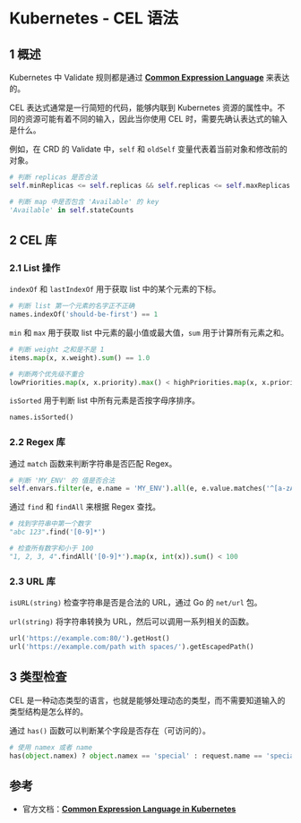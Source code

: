 # Kubernetes - CEL 语法


## 1 概述

Kubernetes 中 Validate 规则都是通过 [**Common Expression Language**](https://github.com/google/cel-go) 来表达的。

CEL 表达式通常是一行简短的代码，能够内联到 Kubernetes 资源的属性中。不同的资源可能有着不同的输入，因此当你使用 CEL 时，需要先确认表达式的输入是什么。

例如，在 CRD 的 Validate 中，`self` 和 `oldSelf` 变量代表着当前对象和修改前的对象。

```python
# 判断 replicas 是否合法
self.minReplicas <= self.replicas && self.replicas <= self.maxReplicas

# 判断 map 中是否包含 'Available' 的 key
'Available' in self.stateCounts
```

## 2 CEL 库

### 2.1 List 操作

`indexOf` 和 `lastIndexOf` 用于获取 list 中的某个元素的下标。

```python
# 判断 list 第一个元素的名字正不正确
names.indexOf('should-be-first') == 1
```

`min` 和 `max` 用于获取 list 中元素的最小值或最大值，`sum` 用于计算所有元素之和。

```python
# 判断 weight 之和是不是 1
items.map(x, x.weight).sum() == 1.0

# 判断两个优先级不重合
lowPriorities.map(x, x.priority).max() < highPriorities.map(x, x.priority).min()
```

`isSorted` 用于判断 list 中所有元素是否按字母序排序。

```python
names.isSorted()
```

### 2.2 Regex 库

通过 `match` 函数来判断字符串是否匹配 Regex。

```python
# 判断 'MY_ENV' 的 值是否合法
self.envars.filter(e, e.name = 'MY_ENV').all(e, e.value.matches('^[a-zA-Z]*$')
```

通过 `find` 和 `findAll` 来根据 Regex 查找。

```python
# 找到字符串中第一个数字
"abc 123".find('[0-9]*')

# 检查所有数字和小于 100
"1, 2, 3, 4".findAll('[0-9]*').map(x, int(x)).sum() < 100
```

### 2.3 URL 库

`isURL(string)` 检查字符串是否是合法的 URL，通过 Go 的 `net/url` 包。

`url(string)` 将字符串转换为 URL，然后可以调用一系列相关的函数。

```python
url('https://example.com:80/').getHost()
url('https://example.com/path with spaces/').getEscapedPath()
```

## 3 类型检查

CEL 是一种动态类型的语言，也就是能够处理动态的类型，而不需要知道输入的类型结构是怎么样的。

通过 `has()` 函数可以判断某个字段是否存在（可访问的）。

```python
# 使用 namex 或者 name
has(object.namex) ? object.namex == 'special' : request.name == 'special'
```

## 参考

* 官方文档：[**Common Expression Language in Kubernetes**](https://kubernetes.io/docs/reference/using-api/cel/)
